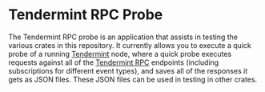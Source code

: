 # Tendermint RPC Probe

The Tendermint RPC probe is an application that assists in testing the various
crates in this repository. It currently allows you to execute a quick probe of
a running [Tendermint] node, where a quick probe executes requests against all
of the [Tendermint RPC] endpoints (including subscriptions for different event
types), and saves all of the responses it gets as JSON files. These JSON files
can be used in testing in other crates.

[Tendermint]: https://github.com/tendermint/tendermint
[Tendermint RPC]: https://docs.tendermint.com/master/rpc/
